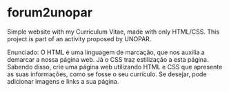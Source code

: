 # forum2unopar
Simple website with my Curriculum Vitae, made with only HTML/CSS. This project is part of an activity proposed by UNOPAR.

Enunciado:
O HTML é uma linguagem de marcação, que nos auxilia a demarcar a nossa página web. Já o CSS traz estilização a esta página. Sabendo disso, crie uma página web utilizando HTML e CSS que apresente as suas informações, como se fosse o seu currículo. Se desejar, pode adicionar imagens e links a sua página.
